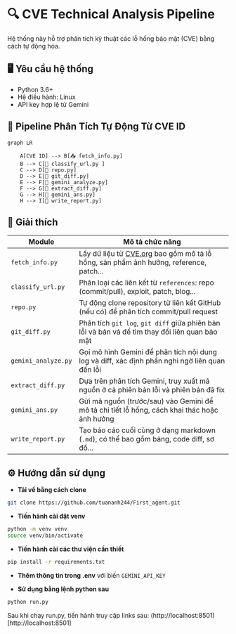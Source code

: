 # 🔍 CVE Technical Analysis Pipeline

Hệ thống này hỗ trợ phân tích kỹ thuật các lỗ hổng bảo mật (CVE) bằng cách tự động hóa.

## 🖥️ Yêu cầu hệ thống

- Python 3.6+
- Hệ điều hành: Linux
- API key hợp lệ từ Gemini

## 🔁 Pipeline Phân Tích Tự Động Từ CVE ID

```mermaid
graph LR

    A[CVE ID] --> B[📥 fetch_info.py]
    B --> C[🔗 classify_url.py ]
    C --> D[🐙 repo.py]
    D --> E[📜 git_diff.py]
    E --> F[🧠 gemini_analyze.py]
    F --> G[📁 extract_diff.py]
    G --> H[🧠 gemini_ans.py]
    H --> I[📝 write_report.py]

```

## 🧩 Giải thích 

| Module              | Mô tả chức năng                                                                                          |
| ------------------- | -------------------------------------------------------------------------------------------------------- |
| `fetch_info.py`     | Lấy dữ liệu từ [CVE.org](https://cve.org) bao gồm mô tả lỗ hổng, sản phẩm ảnh hưởng, reference, patch... |
| `classify_url.py`   | Phân loại các liên kết từ `references`: repo (commit/pull), exploit, patch, blog...                      |
| `repo.py`           | Tự động clone repository từ liên kết GitHub (nếu có) để phân tích commit/pull request                    |
| `git_diff.py`       | Phân tích `git log`, `git diff` giữa phiên bản lỗi và bản vá để tìm thay đổi liên quan bảo mật           |
| `gemini_analyze.py` | Gọi mô hình Gemini để phân tích nội dung log và diff, xác định phần nghi ngờ liên quan đến lỗi           |
| `extract_diff.py`   | Dựa trên phân tích Gemini, truy xuất mã nguồn ở cả phiên bản lỗi và phiên bản đã fix                     |
| `gemini_ans.py`     | Gửi mã nguồn (trước/sau) vào Gemini để mô tả chi tiết lỗ hổng, cách khai thác hoặc ảnh hưởng             |
| `write_report.py`   | Tạo báo cáo cuối cùng ở dạng markdown (`.md`), có thể bao gồm bảng, code diff, sơ đồ...                  |

## ⚙️ Hướng dẫn sử dụng

- **Tải về bằng cách clone**

```bash
git clone https://github.com/tuananh244/First_agent.git
```

- **Tiến hành cài đặt venv**

```bash
python -m venv venv
source venv/bin/activate
```

- **Tiến hành cài các thư viện cần thiết**

```bash
pip install -r requirements.txt
```

- **Thêm thông tin trong .env** với biến ```GEMINI_API_KEY```

- **Sử dụng bằng lệnh python sau**

```bash
python run.py
```

Sau khi chạy run.py, tiến hành truy cập links sau: (http://localhost:8501)[http://localhost:8501]